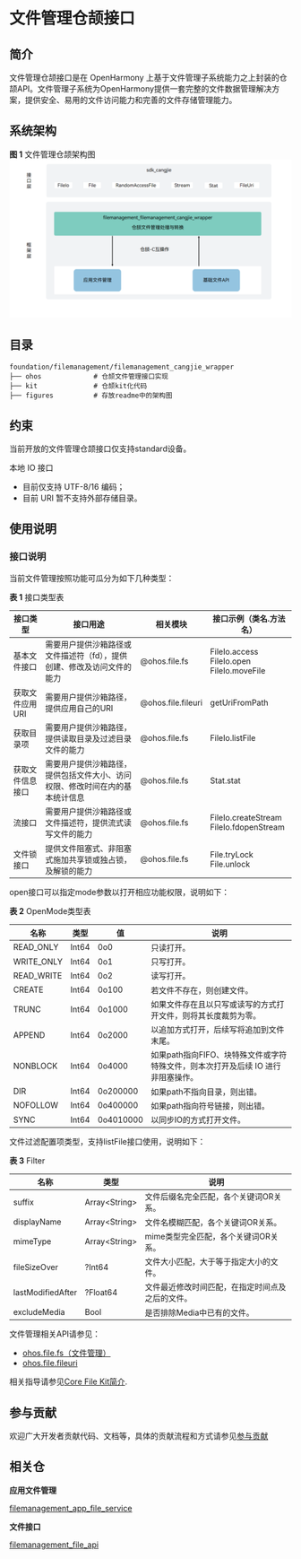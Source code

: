 # 文件管理仓颉接口

## 简介

文件管理仓颉接口是在 OpenHarmony 上基于文件管理子系统能力之上封装的仓颉API。文件管理子系统为OpenHarmony提供一套完整的文件数据管理解决方案，提供安全、易用的文件访问能力和完善的文件存储管理能力。

## 系统架构

**图 1**  文件管理仓颉架构图
![](figures/filemanagement_cangjie_wrapper_architecture_zh.png "文件管理仓颉架构图")

## 目录

```
foundation/filemanagement/filemanagement_cangjie_wrapper
├── ohos             # 仓颉文件管理接口实现
├── kit              # 仓颉kit化代码
├── figures          # 存放readme中的架构图
```

## 约束

当前开放的文件管理仓颉接口仅支持standard设备。

本地 IO 接口

-   目前仅支持 UTF-8/16 编码；
-   目前 URI 暂不支持外部存储目录。

## 使用说明

### 接口说明

当前文件管理按照功能可瓜分为如下几种类型：

**表 1** 接口类型表

| 接口类型         | 接口用途                         | 相关模块            | 接口示例（类名.方法名）         |
| ------------ | ---------------------------------- | ------------------- | -------------------------- |
| 基本文件接口 | 需要用户提供沙箱路径或文件描述符（fd），提供创建、修改及访问文件的能力 | @ohos.file.fs | FileIo.access<br/>FileIo.open<br/>FileIo.moveFile |
| 获取文件应用URI | 需要用户提供沙箱路径，提供应用自己的URI | @ohos.file.fileuri | getUriFromPath |
| 获取目录项 | 需要用户提供沙箱路径，提供读取目录及过滤目录文件的能力 | @ohos.file.fs | FileIo.listFile |
| 获取文件信息接口 | 需要用户提供沙箱路径，提供包括文件大小、访问权限、修改时间在内的基本统计信息 | @ohos.file.fs | Stat.stat |
| 流接口 | 需要用户提供沙箱路径或文件描述符，提供流式读写文件的能力 | @ohos.file.fs | FileIo.createStream<br/>FileIo.fdopenStream |
| 文件锁接口 | 提供文件阻塞式、非阻塞式施加共享锁或独占锁，及解锁的能力 | @ohos.file.fs | File.tryLock<br/>File.unlock |

open接口可以指定mode参数以打开相应功能权限，说明如下：

**表 2** OpenMode类型表

| 名称       | 类型   | 值     | 说明         |
| ---------- | ----- | ------ | -------------------------- |
| READ_ONLY  | Int64 | 0o0    | 只读打开。 |
| WRITE_ONLY | Int64 | 0o1    | 只写打开。 |
| READ_WRITE | Int64 | 0o2    | 读写打开。 |
| CREATE     | Int64 | 0o100  | 若文件不存在，则创建文件。 |
| TRUNC      | Int64 | 0o1000 | 如果文件存在且以只写或读写的方式打开文件，则将其长度裁剪为零。 |
| APPEND     | Int64 | 0o2000 | 以追加方式打开，后续写将追加到文件末尾。 |
| NONBLOCK   | Int64 | 0o4000 | 如果path指向FIFO、块特殊文件或字符特殊文件，则本次打开及后续 IO 进行非阻塞操作。 |
| DIR        | Int64 | 0o200000  | 如果path不指向目录，则出错。 |
| NOFOLLOW   | Int64 | 0o400000  | 如果path指向符号链接，则出错。 |
| SYNC       | Int64 | 0o4010000 | 以同步IO的方式打开文件。 |

文件过滤配置项类型，支持listFile接口使用，说明如下：

**表 3**  Filter

| 名称        | 类型             | 说明                               |
| ----------- | --------------- | ---------------------------------- |
| suffix      | Array\<String> | 文件后缀名完全匹配，各个关键词OR关系。 |
| displayName | Array\<String> | 文件名模糊匹配，各个关键词OR关系。    |
| mimeType    | Array\<String> | mime类型完全匹配，各个关键词OR关系。  |
| fileSizeOver       | ?Int64  | 文件大小匹配，大于等于指定大小的文件。 |
| lastModifiedAfter  | ?Float64 | 文件最近修改时间匹配，在指定时间点及之后的文件。 |
| excludeMedia       | Bool    | 是否排除Media中已有的文件。 |

文件管理相关API请参见：

-   [ohos.file.fs（文件管理）](https://gitcode.com/openharmony-sig/arkcompiler_cangjie_ark_interop/blob/master/doc/API_Reference/source_zh_cn/apis/CoreFileKit/cj-apis-file_fs.md)
-   [ohos.file.fileuri](https://gitcode.com/openharmony-sig/arkcompiler_cangjie_ark_interop/blob/master/doc/API_Reference/source_zh_cn/apis/CoreFileKit/cj-apis-file_fileuri.md)

相关指导请参见[Core File Kit简介](https://gitcode.com/openharmony-sig/arkcompiler_cangjie_ark_interop/blob/master/doc/Dev_Guide/source_zh_cn/file-management/cj-core-file-kit-intro.md).

## 参与贡献

欢迎广大开发者贡献代码、文档等，具体的贡献流程和方式请参见[参与贡献](https://gitcode.com/openharmony/docs/blob/master/zh-cn/contribute/%E5%8F%82%E4%B8%8E%E8%B4%A1%E7%8C%AE.md)

## 相关仓

**应用文件管理**

[filemanagement_app_file_service](https://gitee.com/openharmony/filemanagement_app_file_service/blob/master/README_ZH.md)

**文件接口**

[filemanagement_file_api](https://gitee.com/openharmony/filemanagement_file_api/blob/master/README_zh.md)

